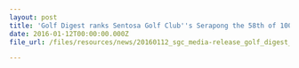```yaml
---
layout: post
title: 'Golf Digest ranks Sentosa Golf Club''s Serapong the 58th of 100 greatest golf courses in the world'
date: 2016-01-12T00:00:00.000Z
file_url: /files/resources/news/20160112_sgc_media-release_golf_digest_ranks_sgc_serapong_58th_of_100_greatest_golf_courses_in_the_world.pdf

---
```

